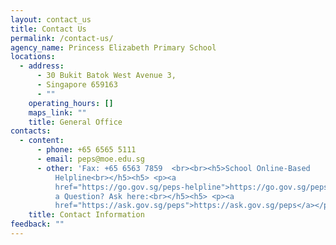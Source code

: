 ```yaml
---
layout: contact_us
title: Contact Us
permalink: /contact-us/
agency_name: Princess Elizabeth Primary School
locations:
  - address:
      - 30 Bukit Batok West Avenue 3,
      - Singapore 659163
      - ""
    operating_hours: []
    maps_link: ""
    title: General Office
contacts:
  - content:
      - phone: +65 6565 5111
      - email: peps@moe.edu.sg
      - other: 'Fax: +65 6563 7859  <br><br><h5>School Online-Based
          Helpline<br></h5><h5> <p><a
          href="https://go.gov.sg/peps-helpline">https://go.gov.sg/peps-helpline</a></p></h5><br><br><h5>Got
          a Question? Ask here:<br></h5><h5> <p><a
          href="https://ask.gov.sg/peps">https://ask.gov.sg/peps</a></p></h5> '
    title: Contact Information
feedback: ""
---
```

